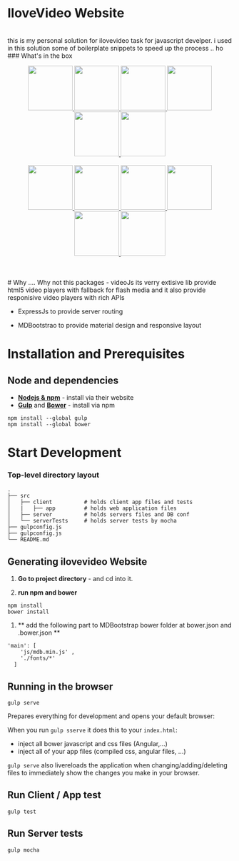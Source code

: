 # IloveVideo Website   

<br>
this is my personal solution for ilovevideo task for javascript develper.
i used in this solution some of boilerplate snippets to speed up the process .. ho
<br>
### What's in the box
<br>
<p align="center" >
  <a href="http://gulpjs.com/" target="_blank" alt="gulp" title="gulp">
    <img height="100" src="https://cloud.githubusercontent.com/assets/1370779/9409728/c5332474-481c-11e5-9a6e-74641a0f1782.png">
  </a>
   <a href="https://nodejs.org/" target="_blank" alt="nodejs" title="nodejs">
    <img height="100" src="https://www.netgains.org/wp-content/uploads/2014/01/node_js.png">
  </a>
  <a href="http://bower.io/" target="_blank" alt="bower" title="bower">
    <img height="100" src="https://cloud.githubusercontent.com/assets/1370779/6041250/ef9a78b8-ac7a-11e4-9586-7e7e894e201e.png">
  </a>
  <a href="https://www.browsersync.io/" target="_blank" alt="browsersync" title="bower">
    <img height="100" src="https://cloud.githubusercontent.com/assets/1370779/16412038/77028548-3d2a-11e6-88d0-2c0d66582f4c.png">
  </a>
  <a href="https://angularjs.org/" target="_blank" alt="angularjs" title="angular">
    <img height="100" src="https://cloud.githubusercontent.com/assets/1370779/6041199/5978cb96-ac7a-11e4-9568-829e2ea4312f.png">
  </a>
  <a href="https://github.com/hapijs/joi" target="_blank" alt="joi" title="joi">
    <img height="100" src="https://camo.githubusercontent.com/9c20f86ee4df5f043a36e0bfc1ff6f5bc40e8401/68747470733a2f2f7261772e6769746875622e636f6d2f686170696a732f6a6f692f6d61737465722f696d616765732f6a6f692e706e67">
  </a>
  <br>
  <br>
  <a href="http://sass-lang.com/" target="_blank" alt="sass" title="sass">
    <img height="100" src="https://cloud.githubusercontent.com/assets/1370779/9410121/c330a3de-481e-11e5-8a69-ca0c56f6cabc.png">
  </a>
  <a href="http://eslint.org/" target="_blank" alt="eslint" title="eslint">
    <img height="100" src="https://cloud.githubusercontent.com/assets/1370779/15893052/ada5651e-2d7d-11e6-9246-dc749c7afd63.png">
  </a>
  <a href="http://karma-runner.github.io/" target="_blank" alt="karma" title="karma">
    <img height="100" src="https://cloud.githubusercontent.com/assets/1370779/9410216/44fef8fc-481f-11e5-8037-2f7f03678f4c.png">
  </a>
   <a href="https://mochajs.org/" target="_blank" alt="mocha" title="mocha">
    <img height="100" src="https://cldup.com/xFVFxOioAU.svg">
  </a>
  <a href="https://shouldjs.github.io/" target="_blank" alt="shouldJS" title="shouldJS">
    <img height="100" src="https://avatars2.githubusercontent.com/u/7722513?v=3&s=200">
  </a>
    <a href="http://videojs.com/" target="_blank" alt="shouldJS" title="shouldJS">
    <img height="100" src="https://avatars3.githubusercontent.com/u/3287189?v=3&s=200">
  </a>

 
</p>
<br>
<br>
# Why .... Why not this packages
- videoJs its verry extisive lib provide html5 video players with fallback for flash media and it also provide responisive video players with rich APIs

- ExpressJs to provide server routing

- MDBootstrao to provide material design and responsive layout


# Installation and Prerequisites


## Node and dependencies
-  **[Nodejs & npm](https://nodejs.org/)** - install via their website
-  **[Gulp](http://gulpjs.com/)** and **[Bower](http://bower.io/)** - install via npm

```
npm install --global gulp
npm install --global bower
```

# Start Development

### Top-level directory layout

    .    
    ├── src                     
    │   ├── client          # holds client app files and tests
    │   |   ├── app         # holds web application files 
    │   ├── server          # holds servers files and DB conf
    │   └── serverTests     # holds server tests by mocha        
    ├── gulpconfig.js
    ├── gulpconfig.js
    └── README.md

## Generating ilovevideo Website
1. **Go to project directory** - and cd into it.

1. **run npm and bower**

  ```
  npm install
  bower install
  ```
1. ** add the following part to MDBootstrap bower folder at bower.json and .bower.json **
```
'main': [    
    'js/mdb.min.js' ,
    './fonts/*' 
  ]
```

## Running in the browser
```
gulp serve
```
Prepares everything for development and opens your default browser:

When you run `gulp sserve` it does this to your `index.html`:
- inject all bower javascript and css files (Angular,...)
- inject all of your app files (compiled css, angular files, ...)

`gulp serve` also livereloads the application when changing/adding/deleting files to immediately show the changes you make in your browser.

## Run Client / App test 

` gulp test `

## Run Server tests 

` gulp mocha `

